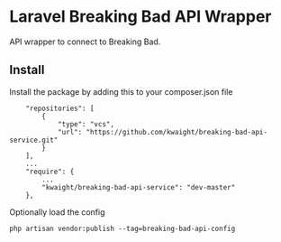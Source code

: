 # Laravel Breaking Bad API Wrapper
API wrapper to connect to Breaking Bad.

## Install
Install the package by adding this to your composer.json file
```
    "repositories": [
        {
            "type": "vcs",
            "url": "https://github.com/kwaight/breaking-bad-api-service.git"
        }
    ],
    ...
    "require": {
        ...
        "kwaight/breaking-bad-api-service": "dev-master"
    },

```
 
Optionally load the config
```
php artisan vendor:publish --tag=breaking-bad-api-config
```


